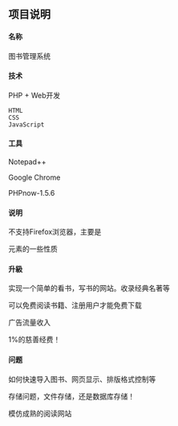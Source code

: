 ## 项目说明
#### 名称
图书管理系统
#### 技术
PHP + Web开发

	HTML
	CSS
	JavaScript
#### 工具
Notepad++

Google Chrome

PHPnow-1.5.6
#### 说明
不支持Firefox浏览器，主要是 <div> 元素的一些性质

#### 升級
实现一个简单的看书，写书的网站。收录经典名著等

可以免费阅读书籍、注册用户才能免费下载

广告流量收入

1%的慈善经费！

#### 问题
如何快速导入图书、网页显示、排版格式控制等

存储问题，文件存储，还是数据库存储！

模仿成熟的阅读网站

